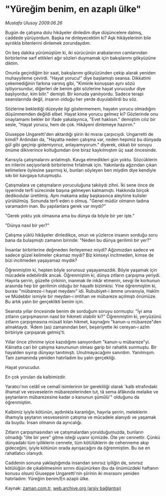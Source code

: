 # "Yüreğim benim, en azaplı ülke"

*Mustafa Ulusoy 2009.06.26*

<tr><td class="metin" colspan="2" style="padding-top: 20px; padding-left: 5px; padding-right: 10px;">Bugün de çatışma dolu hikâyeler dinledim diye düşüncelere dalmış, caddede yürüyordum. Başka ne dinleyecektim ki? Aşk hikâyelerinin bile ayrılıkla bitenlerini dinlemek zorundaydım.</td></tr><tr><td class="metin" colspan="2" style="padding-top: 20px; padding-left: 5px; padding-right: 10px;"><p>On beş dakika yürümüştüm ki, iki sürücünün arabalarının camlarından birbirlerine sarf ettikleri ağır sözleri duymamak için bakışlarımı gökyüzüne diktim.
<p> Onunla geçirdiğim bir saat, bakışlarımı gökyüzünden çekip alarak yeniden muhayyileme çevirdi. "Hayat yorucu!" diye başlamıştı seansa. Dikkatimi çekemediğinin farkına varmış gibi, "Kiminle konuşsan aynı sözü işitiyorsundur, diğerleri de benim gibi sözlerine hayat yorucudur diye başlıyordur, kim bilir." demişti. Bir konuda yanılıyordu. Sadece terapi seanslarında değil, insanın olduğu her yerde duyulabilirdi bu söz. 
<p> Sözlerine beklediği düzeyde ilgi göstermemem, hayatın yorucu olmadığını düşünmemden değildi elbet. Hayat kime yorucu gelmez ki? Gözlerinde onu onaylamamı bekler bir ifade yakalayınca, "Evet haklısın." demiştim cılız bir sesle, "Hayat yorucu, hem de çok. Hikâyeni dinlemeye hazırım."
<p>Giuseppe Ungaretti'den aktardığı şiirin iki mısraı çarpıcıydı. Ungarretti de kimdi? Ardından da, "Hayatta neden çatışma var, neden hepimiz bu dünyada gül gibi geçinip gidemiyoruz, anlayamıyorum." diyerek, okkalı bir soruyu önüme dikiverince koltuğumdan öne biraz kaykılmıştım üç saat öncesinde.
<p>Karısıyla çatışmalarını anlatmıştı. Kavga etmedikleri gün yoktu. Sözcüklerin en irilerini seçiyorlardı birbirlerine fırlatmak için. Yakınlarda ağzından çıkan kelimelere öylesine şaşırmış ki, bunları söyleyen ben miydim diye kendiyle sıkı bir kavgaya tutuşmuştu.
<p>Çatışmalara ve çatışmaların yoruculuğuna takılıydı zihni. İki sene önce de işyerinde terfi sürecinde başına gelmeyen kalmamıştı. Hakkında birçok dedikodular üretilmiş. Aynı makama aday başkasınca aleyhine kulisler yürütülmüş. Sonunda terfi eden o olmuş. "Genel müdür olmanın tadına varamadım inan. Bu yapılanlara gerek var mıydı?"
<p>"Gerek yoktu yok olmasına ama bu dünya da böyle bir yer işte."
<p>"Dünya nasıl bir yer?"
<p>Çatışma yüklü hikâyeler dinledikçe, onun ve yüzlerce insanın sorduğu soru bana da bulaşmıştı zamanın birinde: "Neden bu dünya gerilimli bir yer?"
<p>İnsanlar birbirlerine değmeden ilerleyemez miydi? Ağzımızdan sadece ve sadece güzel kelimeler çıkamaz mıydı? Biz kimseyi incitmeden, kimse de bizi incitmeden yaşayamaz mıydık?
<p>Öğrenmiştim ki, hepten böyle sorunsuz yaşayamazdık. Böyle yaşamak için mücadele edebilirdik ancak. Öğrenmiştim ki, dünya zıtların çarpışma yeriydi. Hayırla şerrin, güzelle çirkinin, inanmak ile inkâr etmenin, sevgi ile korkunun arasında hep bir gerilimin olduğu bir hayattı bizimkisi. Yine öğrenmiştim ki, burası "mübareze-i hayat meydanı" idi. Rububiyet-i âmme unvanıyla, Hakîm ve Müdebbir ismiyle bir meydan-ı imtihan ve mübareze açılmıştı önümüze. Bu artık yalın bir gerçeklikti benim için.
<p>Seansta yıllar öncesinde benim de sorduğum soruyu sormuştu: "İyi ama zıtların çarpışmasının nasıl bir hikmeti olabilir ki?" Öğrenmiştim ki, yeryüzünü zıtların çarpışmasına müsait kılan hikmet, kaynağını "kanun-u mübareze"den almaktaydı. 'Âdem (as) zamanından beri, beşeriyette iki cereyan-ı azîm birbiriyle çarpışarak gelmiş'ti.
<p>Yıllar önce zihnime iyice kazıdığımı sanıyordum "kanun-u mübareze"yi. Kâinatta cari bir çatışma kanununun olması garip bir rahatlık sunmuştu. Bir hayalden sıyırıp dünyayı tanıtmıştı. Unutmayacağımı sanırdım. Yanılmışım. Tam zamanında yeniden hatırladım bu yalın gerçekliği. 
<p>Hayat yorucudur.
<p>En çok yorulan da kalbimizdir.
<p>Yaratıcı'nın celâlî ve cemalî isimlerinin bir gerekliliği olarak 'kalb etrafındaki ilhamat ve vesveselerin mübarezelerinden tut, tâ sema âfâkında melaike ve şeytanların mübarezesine kadar o kanunun şümûlü'" olduğunu da öğrenmiştim.
<p>Kalbimiz iyiyle kötünün, aydınlıkla karanlığın, hayırla şerrin, meleklerin ilhamıyla şeytanın vesvesesinin çatışma ve mücadele alanıydı ve yaşamak da buydu. İnsan olmanın da ayrıcalığı.
<p>Zıtların çarpışmasından ve çatışmalardan yorulduğumuzda, bunların olmadığı "öte bir yere" gitme isteği uyanır içimizde. Öte yer cennettir. Çünkü dünyadaki tüm iyiliklerin cennete, tüm kötülüklerin de cehenneme akıp gideceğini, iyiyle kötünün orada ayrışacağını da öğrenmiştim. Bu ise en rahatlatıcı olanıydı.
<p>Caddenin sonuna yaklaştığımda insandan sınırsız iyiliğin de, sınırsız kötülüğün de çıkabilmesinin sırrını düşünürken (bu da önümüzdeki haftanın konusu olsun) Giuseppe Ungaretti'nin şiirinin iki mısrasını yeniden hatırladım: Yüreğim benim/En azaplı ülke.<br/></p></p></p></p></p></p></p></p></p></p></p></p></p></p></p></p></p></p></p></td></tr>

Kaynak: [zaman.com.tr](http://zaman.com.tr/yazar.do?yazino=862859), [web.archive.org (arşiv bağlantısı)](http://web.archive.org/web/20090818205323/http://www.zaman.com.tr:80/yazar.do?yazino=862859)
